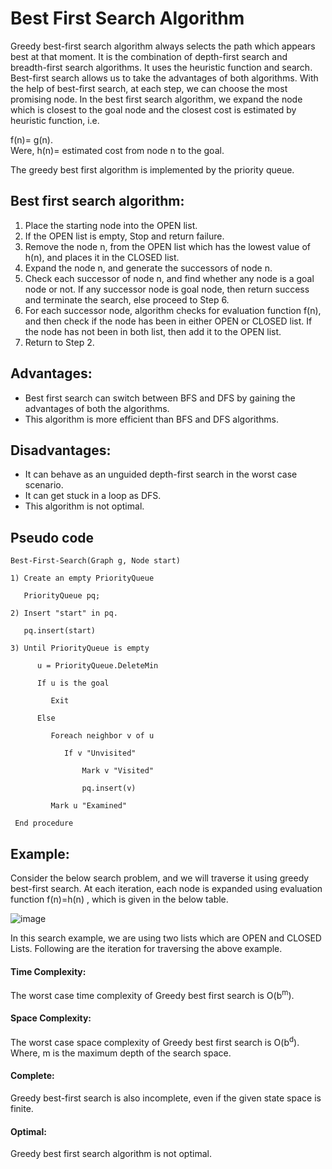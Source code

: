 # Best First Search Algorithm
Greedy best-first search algorithm always selects the path which appears best at that moment. It is the combination of depth-first search and breadth-first search algorithms. It uses the heuristic function and search. Best-first search allows us to take the advantages of both algorithms. With the help of best-first search, at each step, we can choose the most promising node. In the best first search algorithm, we expand the node which is closest to the goal node and the closest cost is estimated by heuristic function, i.e.

f(n)= g(n).   
Were, h(n)= estimated cost from node n to the goal.

The greedy best first algorithm is implemented by the priority queue.

## Best first search algorithm:
1) Place the starting node into the OPEN list.
2) If the OPEN list is empty, Stop and return failure.
3) Remove the node n, from the OPEN list which has the lowest value of h(n), and places it in the CLOSED list.
4) Expand the node n, and generate the successors of node n.
5) Check each successor of node n, and find whether any node is a goal node or not. If any successor node is goal node, then return success and terminate the search, else proceed to Step 6.
6) For each successor node, algorithm checks for evaluation function f(n), and then check if the node has been in either OPEN or CLOSED list. If the node has not been in both list, then add it to the OPEN list.
7) Return to Step 2.

## Advantages:
- Best first search can switch between BFS and DFS by gaining the advantages of both the algorithms.
- This algorithm is more efficient than BFS and DFS algorithms.

## Disadvantages:
- It can behave as an unguided depth-first search in the worst case scenario.
- It can get stuck in a loop as DFS.
- This algorithm is not optimal.


## Pseudo code

    Best-First-Search(Graph g, Node start)

    1) Create an empty PriorityQueue
    
       PriorityQueue pq;
       
    2) Insert "start" in pq.
    
       pq.insert(start)
       
    3) Until PriorityQueue is empty
    
          u = PriorityQueue.DeleteMin
          
          If u is the goal
          
             Exit
             
          Else
          
             Foreach neighbor v of u
             
                If v "Unvisited"
                
                    Mark v "Visited" 
                    
                    pq.insert(v)
                    
             Mark u "Examined"
             
     End procedure


## Example:
Consider the below search problem, and we will traverse it using greedy best-first search. At each iteration, each node is expanded using evaluation function f(n)=h(n) , which is given in the below table.


![image](https://user-images.githubusercontent.com/101783688/224503423-a87255ee-c0c3-4776-a7ca-60afda5d8483.png)

In this search example, we are using two lists which are OPEN and CLOSED Lists. Following are the iteration for traversing the above example.

#### Time Complexity: 
The worst case time complexity of Greedy best first search is O(b<sup>m</sup>).


#### Space Complexity: 
The worst case space complexity of Greedy best first search is O(b<sup>d</sup>). Where, m is the maximum depth of the search space.


#### Complete: 
Greedy best-first search is also incomplete, even if the given state space is finite.


#### Optimal: 
Greedy best first search algorithm is not optimal.
